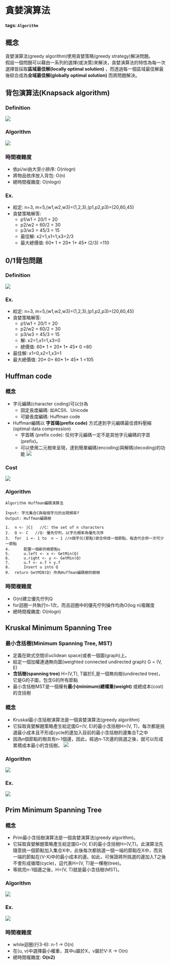 # 貪婪演算法

#### tags: `Algorithm` <a id="tags-Algorithm"></a>

## 概念 <a id="&#x6982;&#x5FF5;"></a>

貪婪演算法\(greedy algorithm\)使用貪婪策略\(greedy strategy\)解決問題。  
 假設一個問題可以藉由一系列的選擇\(或決策\)來解決，貪婪演算法的特性為每一次選擇皆採取**區域最佳解\(locally optimal solution\)** ，而透過每一個區域最佳解最後綜合成為**全域最佳解\(globally optimal solution\)** 而將問題解決。

## 背包演算法\(Knapsack algorithm\) <a id="&#x80CC;&#x5305;&#x6F14;&#x7B97;&#x6CD5;Knapsack-algorithm"></a>

### Definition <a id="Definition"></a>

![](https://i.imgur.com/sSrzUEy.png)

### Algorithm <a id="Algorithm"></a>

![](https://i.imgur.com/txSWLf7.png)

### 時間複雜度 <a id="&#x6642;&#x9593;&#x8907;&#x96DC;&#x5EA6;"></a>

* 依pi/wi由大至小排序: O\(nlogn\)
* 將物品依序放入背包: O\(n\)
* 總時間複雜度: O\(nlogn\)

### Ex. <a id="Ex"></a>

* 給定:  n=3, m=5,\(w1,w2,w3\)=\(1,2,3\),\(p1,p2,p3\)=\(20,60,45\)
* 貪婪策略解答:
  * p1/w1 = 20/1 = 20
  * p2/w2 = 60/2 = 30
  * p3/w3 = 45/3 = 15
  * 最佳解: x2=1,x1=1,x3=2/3
  * 最大總價值: 60\* 1 + 20\* 1+ 45\* \(2/3\) =110

## 0/1背包問題 <a id="01&#x80CC;&#x5305;&#x554F;&#x984C;"></a>

### Definition <a id="Definition1"></a>

![](https://i.imgur.com/Voi2Bbp.png)

### Ex. <a id="Ex1"></a>

* 給定:  n=3, m=5,\(w1,w2,w3\)=\(1,2,3\),\(p1,p2,p3\)=\(20,60,45\)
* 貪婪策略解答:
  * p1/w1 = 20/1 = 20
  * p2/w2 = 60/2 = 30
  * p3/w3 = 45/3 = 15
  * 解: x2=1,x1=1,x3=0
  * 總價值: 60\* 1 + 20\* 1+ 45\* 0 =80
* 最佳解: x1=0,x2=1,x3=1
* 最大總價值: 20\* 0+ 60\* 1+ 45\* 1 =105

## Huffman code <a id="Huffman-code"></a>

### 概念 <a id="&#x6982;&#x5FF5;1"></a>

* 字元編碼\(character coding\)可以分為
  * 固定長度編碼: 如ACSII、Unicode
  * 可變長度編碼: Huffman code
* Huffman編碼以 **字首碼\(prefix code\)** 方式達到字元編碼最佳資料壓縮\(optimal data compression\)
  * 字首碼 \(prefix code\): 任何字元編碼一定不是其他字元編碼的字首\(prefix\)。
  * 可以使用二元樹來呈現，達到簡單編碼\(encoding\)與解碼\(decoding\)的功能  ![](https://i.imgur.com/9nFCMcl.png)

### Cost <a id="Cost"></a>

![](https://i.imgur.com/2iSDXDv.png)

### Algorithm <a id="Algorithm1"></a>

```text
Algorithm Huffman編碼演算法

Input: 字元集合C與每個字元的出現頻率f
Output: Huffman編碼樹

1.	n <- |C|   //C: the set of n characters
2.	Q <- C   //Q: 優先佇列，以字元頻率為優先次序
3.	for  i <- 1 to  n – 1 //n個字元(節點)欲合併成一個節點，每迭代合併一次可少一節點
4.	    配置一個新的樹節點u
5.	    u.left <- x <- GetMin(Q)
6.	    u.right <- y <- GetMin(Q)
7.	    u.f <- x.f + y.f
8.	    Insert u into Q
9.	return GetMIN(Q) 作為Huffman編碼樹的樹根
```

### 時間複雜度 <a id="&#x6642;&#x9593;&#x8907;&#x96DC;&#x5EA6;1"></a>

* O\(n\)建立優先佇列Q
* for迴圈一共執行n-1次，而且迴圈中的優先佇列操作均為O\(log n\)複雜度
* 總時間複雜度: O\(nlogn\)

## Kruskal Minimum Spanning Tree <a id="Kruskal-Minimum-Spanning-Tree"></a>

### 最小含括樹\(Minimum Spanning Tree, MST\) <a id="&#x6700;&#x5C0F;&#x542B;&#x62EC;&#x6A39;Minimum-Spanning-Tree-MST"></a>

* 定義在歐式空間\(Euclidean space\)或者一個圖\(graph\)上。
* 給定一個加權連通無向圖\(weighted connected undirected graph\) G = \(V, E\)
* **含括樹\(spanning tree\)** H=\(V,T\), T屬於E,是一個無向樹\(undirected tree\)，它是G的子圖，包含G的所有節點
* 最小含括樹MST是一個擁有**最小\(minimum\)總權重\(weight\)** 或總成本\(cost\)的含括樹

### 概念 <a id="&#x6982;&#x5FF5;2"></a>

* Kruskal最小含括樹演算法是一個貪婪演算法\(greedy algorithm\)
* 它採取貪婪解題策略產生給定圖G=\(V, E\)的最小含括樹H=\(V, T\)，每次都是挑選最小成本且不形成cycle的邊加入目前的最小含括樹的邊集合T之中
* 因為n個節點的樹具有n-1個邊，因此，經過n-1次邊的挑選之後，就可以形成累積成本最小的含括樹。  ![](https://i.imgur.com/2AXa5Q9.png)

### Algorithm <a id="Algorithm2"></a>

![](https://i.imgur.com/1ESOymg.png)

### Ex. <a id="Ex2"></a>

![](https://i.imgur.com/rCKobUr.png)

## Prim Minimum Spanning Tree <a id="Prim-Minimum-Spanning-Tree"></a>

### 概念 <a id="&#x6982;&#x5FF5;3"></a>

* Prim最小含括樹演算法是一個貪婪演算法\(greedy algorithm\)。
* 它採取貪婪解題策略產生給定圖G=\(V, E\)的最小含括樹H=\(V,T\)。此演算法先隨意挑一個節點加入集合X中，此後每次都挑選一個一端的節點在X中，而另一端的節點在\(V-X\)中的最小成本的邊。如此，可保證將所挑選的邊加入T之後不會形成循環\(cycle\)，這代表H=\(V, T\)是一棵樹\(tree\)。
* 等挑完n-1個邊之後，H=\(V, T\)就是最小含括樹\(MST\)。

### Algorithm <a id="Algorithm3"></a>

![](https://i.imgur.com/JqhiRUu.png)

### Ex. <a id="Ex3"></a>

![](https://i.imgur.com/ATtOLyP.png)

### 時間複雜度 <a id="&#x6642;&#x9593;&#x8907;&#x96DC;&#x5EA6;2"></a>

* while迴圈\(行3-6\): n-1 -&gt; O\(n\)
* 在\(u, v\)中選擇最小權重，其中u屬於X，v屬於V-X -&gt; O\(n\)
* 總時間複雜度: **O\(n2\)**

